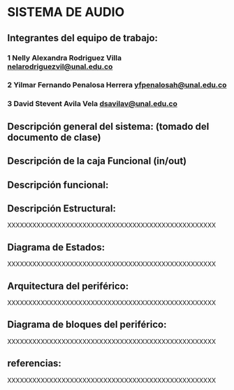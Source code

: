 # SISTEMA DE AUDIO

## Integrantes del equipo de trabajo:

### 1 Nelly Alexandra Rodriguez Villa   nelarodriguezvil@unal.edu.co

### 2 Yilmar Fernando Penalosa Herrera  yfpenalosah@unal.edu.co

### 3 David Stevent Avila Vela          dsavilav@unal.edu.co


## Descripción general del sistema: (tomado del documento de clase)



## Descripción de la caja Funcional  (in/out)



## Descripción funcional:



## Descripción Estructural:

XXXXXXXXXXXXXXXXXXXXXXXXXXXXXXXXXXXXXXXXXXXXXXXXXX

## Diagrama de Estados:

XXXXXXXXXXXXXXXXXXXXXXXXXXXXXXXXXXXXXXXXXXXXXXXXXX

## Arquitectura del periférico:

XXXXXXXXXXXXXXXXXXXXXXXXXXXXXXXXXXXXXXXXXXXXXXXXXX

## Diagrama de bloques del periférico:

XXXXXXXXXXXXXXXXXXXXXXXXXXXXXXXXXXXXXXXXXXXXXXXXXX

## referencias:

XXXXXXXXXXXXXXXXXXXXXXXXXXXXXXXXXXXXXXXXXXXXXXXXXX

